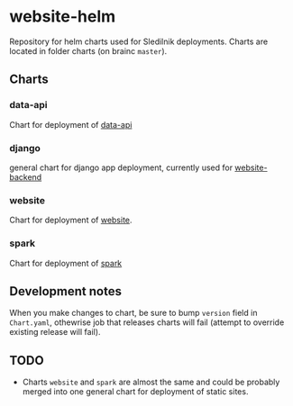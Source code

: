 # website-helm

Repository for helm charts used for Sledilnik deployments. Charts are located in folder charts (on brainc `master`).

## Charts

### data-api

Chart for deployment of [data-api](https://www.github.com/sledilnik/data-api)

### django

general chart for django app deployment, currently used for [website-backend](https://www.github.com/sledilnik/website-backend)

### website

Chart for deployment of [website](https://www.github.com/sledilnik/website). 

### spark

Chart for deployment of [spark](https://www.github.com/sledilnik/spark)

## Development notes

When you make changes to chart, be sure to bump `version` field in `Chart.yaml`, othewrise job that releases charts will fail (attempt to override existing release will fail).

## TODO

* Charts `website` and `spark` are almost the same and could be probably merged into one general chart for deployment of static sites.

